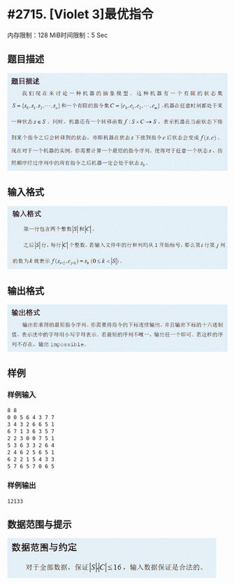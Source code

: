 # #2715. [Violet 3]最优指令

内存限制：128 MiB时间限制：5 Sec

## 题目描述

![](upload/201204/T2des(2).gif)

## 输入格式

![](upload/201204/T2input(2).gif)

## 输出格式

![](upload/201204/T2output(2).gif)

## 样例

### 样例输入

    
    8 8
    0 0 5 6 4 3 7 7
    3 4 3 2 6 6 5 1
    6 7 1 3 6 3 5 7
    2 2 3 0 0 7 5 1
    5 3 6 3 3 2 6 4
    2 4 6 2 5 6 5 1
    6 2 2 1 5 4 3 3
    5 7 6 5 7 0 6 5
    
    

### 样例输出

    
    12133
    
    

## 数据范围与提示

![](upload/201204/T2hint(2).gif)
